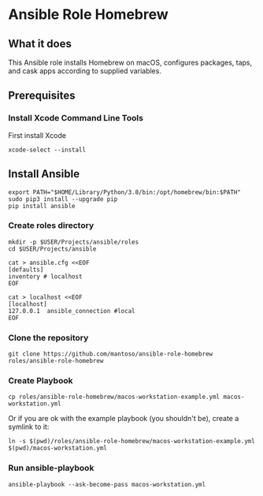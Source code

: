 # Ansible Role Homebrew

## What it does

This Ansible role installs Homebrew on macOS, configures packages, taps, and cask apps according to supplied variables.

## Prerequisites

### Install Xcode Command Line Tools

First install Xcode 

```
xcode-select --install
```

## Install Ansible

```
export PATH="$HOME/Library/Python/3.8/bin:/opt/homebrew/bin:$PATH"
sudo pip3 install --upgrade pip
pip install ansible
```

### Create roles directory

```
mkdir -p $USER/Projects/ansible/roles
cd $USER/Projects/ansible
```

```
cat > ansible.cfg <<EOF
[defaults]
inventory # localhost
EOF
```

```
cat > localhost <<EOF
[localhost]
127.0.0.1  ansible_connection #local
EOF
```

### Clone the repository

```
git clone https://github.com/mantoso/ansible-role-homebrew roles/ansible-role-homebrew
```

### Create Playbook

```
cp roles/ansible-role-homebrew/macos-workstation-example.yml macos-workstation.yml
```

Or if you are ok with the example playbook (you shouldn't be), create a symlink to it:

```
ln -s $(pwd)/roles/ansible-role-homebrew/macos-workstation-example.yml $(pwd)/macos-workstation.yml
```

### Run ansible-playbook

```
ansible-playbook --ask-become-pass macos-workstation.yml
```
